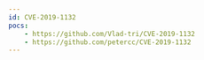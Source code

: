 ```yaml
---
id: CVE-2019-1132
pocs:
    - https://github.com/Vlad-tri/CVE-2019-1132
    - https://github.com/petercc/CVE-2019-1132
---
```

